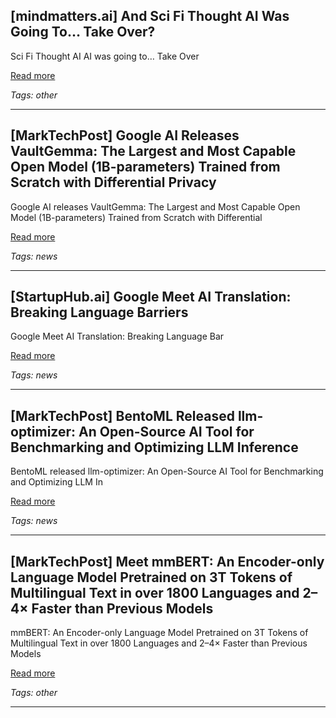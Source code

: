 ## [mindmatters.ai] And Sci Fi Thought AI Was Going To… Take Over?

Sci Fi Thought AI AI was going to… Take Over

[Read more](https://mindmatters.ai/2025/09/and-sci-fi-thought-ai-was-going-to-take-over/)

_Tags: other_

---
## [MarkTechPost] Google AI Releases VaultGemma: The Largest and Most Capable Open Model (1B-parameters) Trained from Scratch with Differential Privacy

Google AI releases VaultGemma: The Largest and Most Capable Open Model (1B-parameters) Trained from Scratch with Differential

[Read more](https://www.marktechpost.com/2025/09/13/google-ai-releases-vaultgemma-the-largest-and-most-capable-open-model-1b-parameters-trained-from-scratch-with-differential-privacy/)

_Tags: news_

---
## [StartupHub.ai] Google Meet AI Translation: Breaking Language Barriers

Google Meet AI Translation: Breaking Language Bar

[Read more](https://www.startuphub.ai/ai-news/ai-research/2025/google-meet-ai-translation-breaking-language-barriers/)

_Tags: news_

---
## [MarkTechPost] BentoML Released llm-optimizer: An Open-Source AI Tool for Benchmarking and Optimizing LLM Inference

BentoML released llm-optimizer: An Open-Source AI Tool for Benchmarking and Optimizing LLM In

[Read more](https://www.marktechpost.com/2025/09/12/bentoml-released-llm-optimizer-an-open-source-ai-tool-for-benchmarking-and-optimizing-llm-inference/)

_Tags: news_

---
## [MarkTechPost] Meet mmBERT: An Encoder-only Language Model Pretrained on 3T Tokens of Multilingual Text in over 1800 Languages and 2–4× Faster than Previous Models

mmBERT: An Encoder-only Language Model Pretrained on 3T Tokens of Multilingual Text in over 1800 Languages and 2–4× Faster than Previous Models

[Read more](https://www.marktechpost.com/2025/09/10/meet-mmbert-an-encoder-only-language-model-pretrained-on-3t-tokens-of-multilingual-text-in-over-1800-languages-and-2-4x-faster-than-previous-models/)

_Tags: other_

---
